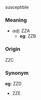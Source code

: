susceptible
### Meaning
+ _adj_: ZZA
    + __eg__: ZZB

### Origin

ZZC

### Synonym

__eg__: ZZD

+ ZZE


